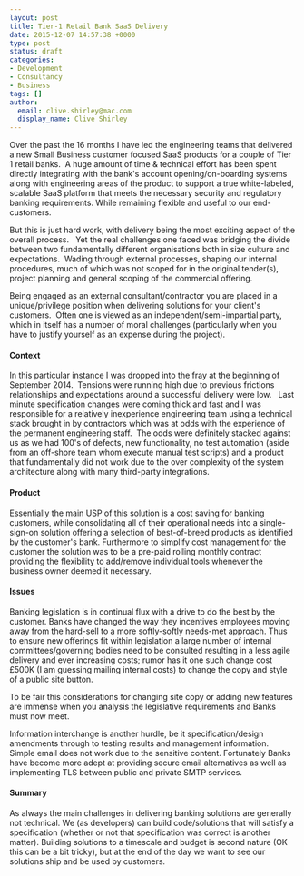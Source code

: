 ```yaml
---
layout: post
title: Tier-1 Retail Bank SaaS Delivery
date: 2015-12-07 14:57:38 +0000
type: post
status: draft
categories:
- Development
- Consultancy
- Business
tags: []
author:
  email: clive.shirley@mac.com
  display_name: Clive Shirley
---
```


Over the past the 16 months I have led the engineering teams that delivered a new Small Business customer focused SaaS products for a couple of Tier 1 retail banks.  A huge amount of time &amp; technical effort has been spent directly integrating with the bank's account opening/on-boarding systems along with engineering areas of the product to support a true white-labeled, scalable SaaS platform that meets the necessary security and regulatory banking requirements. While remaining flexible and useful to our end-customers.

But this is just hard work, with delivery being the most exciting aspect of the overall process.   Yet the real challenges one faced was bridging the divide between two fundamentally different organisations both in size culture and expectations.  Wading through external processes, shaping our internal procedures, much of which was not scoped for in the original tender(s), project planning and general scoping of the commercial offering.

Being engaged as an external consultant/contractor you are placed in a unique/privilege position when delivering solutions for your client's customers.  Often one is viewed as an independent/semi-impartial party, which in itself has a number of moral challenges (particularly when you have to justify yourself as an expense during the project).

#### Context

In this particular instance I was dropped into the fray at the beginning of September 2014.  Tensions were running high due to previous frictions relationships and expectations around a successful delivery were low.   Last minute specification changes were coming thick and fast and I was responsible for a relatively inexperience engineering team using a technical stack brought in by contractors which was at odds with the experience of the permanent engineering staff.  The odds were definitely stacked against us as we had 100's of defects, new functionality, no test automation (aside from an off-shore team whom execute manual test scripts) and a product that fundamentally did not work due to the over complexity of the system architecture along with many third-party integrations.

#### Product

Essentially the main USP of this solution is a cost saving for banking customers, while consolidating all of their operational needs into a single-sign-on solution offering a selection of best-of-breed products as identified by the customer's bank.  Furthermore to simplify cost management for the customer the solution was to be a pre-paid rolling monthly contract providing the flexibility to add/remove individual tools whenever the business owner deemed it necessary.

#### Issues

Banking legislation is in continual flux with a drive to do the best by the customer.  Banks have changed the way they incentives employees moving away from the hard-sell to a more softly-softly needs-met approach.  Thus to ensure new offerings fit within legislation a large number of internal committees/governing bodies need to be consulted resulting in a less agile delivery and ever increasing costs; rumor has it one such change cost £500K (I am guessing mailing internal costs) to change the copy and style of a public site button.

To be fair this considerations for changing site copy or adding new features are immense when you analysis the legislative requirements and Banks must now meet.

Information interchange is another hurdle, be it specification/design amendments through to testing results and management information.  Simple email does not work due to the sensitive content.  Fortunately Banks have become more adept at providing secure email alternatives as well as implementing TLS between public and private SMTP services.

#### Summary

As always the main challenges in delivering banking solutions are generally not technical.  We (as developers) can build code/solutions that will satisfy a specification (whether or not that specification was correct is another matter).  Building solutions to a timescale and budget is second nature (OK this can be a bit tricky), but at the end of the day we want to see our solutions ship and be used by customers.
